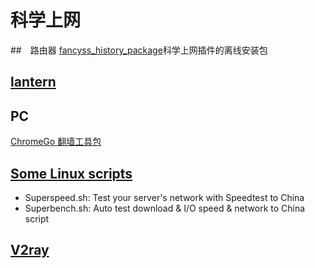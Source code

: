 # 科学上网

##　路由器
[fancyss_history_package](https://github.com/hq450/fancyss_history_package)科学上网插件的离线安装包

## [lantern]()

## PC

[ChromeGo 翻墙工具包](https://github.com/killgcd/chromego)

## [Some Linux scripts](https://github.com/oooldking/script)

- Superspeed.sh: Test your server's network with Speedtest to China
- Superbench.sh: Auto test download & I/O speed & network to China script

## [V2ray](https://www.v2ray.com/awesome/tools.html)
